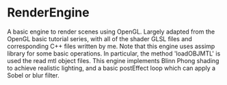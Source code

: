 # RenderEngine

A basic engine to render scenes using OpenGL. Largely adapted from the OpenGL basic tutorial series, with all of the shader GLSL files and corresponding C++ files written by me. Note that this engine uses assimp library for some basic operations. In particular, the method 'loadOBJMTL' is used the read mtl object files. This engine implements Blinn Phong shading to achieve realistic lighting, and a basic postEffect loop which can apply a Sobel or blur filter.
